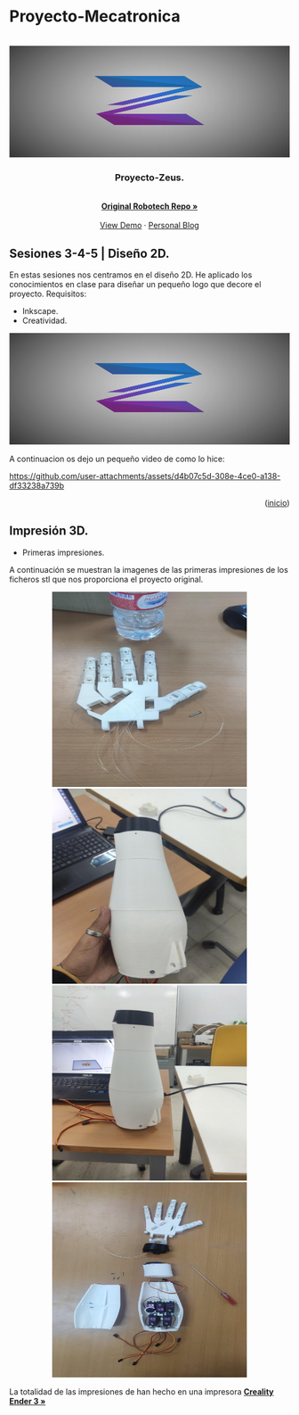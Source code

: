 <!-- Improved compatibility of back to top link: See: https://github.com/othneildrew/Best-README-Template/pull/73 -->
<a id="readme-top"></a>
<!--
*** Thanks for checking out the Best-README-Template. If you have a suggestion
*** that would make this better, please fork the repo and create a pull request
*** or simply open an issue with the tag "enhancement".
*** Don't forget to give the project a star!
*** Thanks again! Now go create something AMAZING! :D
-->



<!-- PROJECT SHIELDS -->
<!--
*** I'm using markdown "reference style" links for readability.
*** Reference links are enclosed in brackets [ ] instead of parentheses ( ).
*** See the bottom of this document for the declaration of the reference variables
*** for contributors-url, forks-url, etc. This is an optional, concise syntax you may use.
*** https://www.markdownguide.org/basic-syntax/#reference-style-links
-->


# Proyecto-Mecatronica 

<!-- [![Contributors][contributors-shield]][contributors-url]
[![Forks][forks-shield]][forks-url]
[![Stargazers][stars-shield]][stars-url]
[![Issues][issues-shield]][issues-url]
[![MIT License][license-shield]][license-url]
[![LinkedIn][linkedin-shield]][linkedin-url]

 -->


<!-- PROJECT LOGO -->
<br />
<div align="center">
  <a href="https://github.com/othneildrew/Best-README-Template">
    <img src="images/logo_con_fondo.png" alt="Logo" width="650" height="200">
  </a>

  <h3 align="center">Proyecto-Zeus.</h3>

  <p align="center">
    <br />
    <a href="https://github.com/RoboTech-URJC/Mano-Zeus.git"><strong>Original Robotech Repo »</strong></a>
    <br />
    <br />
    <a href="https://github.com/othneildrew/Best-README-Template">View Demo</a>
    ·
    <a href="https://github.com/othneildrew/Best-README-Template/issues/new?labels=bug&template=bug-report---.md">Personal Blog</a>
  </p>
</div>


## Sesiones 3-4-5 | Diseño 2D.

En estas sesiones nos centramos en el diseño 2D. He aplicado los conocimientos en clase para diseñar un pequeño logo que decore el proyecto.
Requisitos:
* Inkscape.
* Creatividad.

<div align="center">
  <a>
    <img src="images/logo_con_fondo.png" alt="Logo" width="650" height="200">
  </a>

</div>

A continuacion os dejo un pequeño video de como lo hice: 


https://github.com/user-attachments/assets/d4b07c5d-308e-4ce0-a138-df33238a739b


<p align="right">(<a href="#readme-top">inicio</a>)</p>

## Impresión 3D.

* Primeras impresiones.

A continuación se muestran la imagenes de las primeras impresiones de los ficheros stl que nos proporciona el proyecto original.
<div align="center">
  <a>
    <img src="images/Mano.jpeg" alt="Logo" width="350" height="350">
  </a>
 <a>
    <img src="images/Antebrazo.jpeg" alt="Logo" width="350" height="350">
  </a>
 <a>
    <img src="images/Antebrazo2.jpeg" alt="Logo" width="350" height="350">
  </a>
 <a>
    <img src="images/Brazo.jpeg" alt="Logo" width="350" height="350">
  </a>

</div>

La totalidad de las impresiones de han hecho en una impresora <a href="https://www.creality.com/es/products/ender-3-3d-printer"><strong>Creality Ender 3 »</strong></a>




